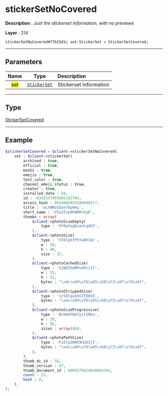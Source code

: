 # stickerSetNoCovered

**Description** : *Just the stickerset information, with no previews*

**Layer** : 214

```tl
stickerSetNoCovered#77b15d1c set:StickerSet = StickerSetCovered;
```

---

## Parameters

| Name | Type | Description |
| :---: | :---: | :--- |
| <mark>set</mark> | [`StickerSet`](type/StickerSet) | Stickerset information |

---

## Type

[StickerSetCovered](type/StickerSetCovered)

---

## Example

```php
$stickerSetCovered = $client->stickerSetNoCovered(
	set : $client->stickerSet(
		archived : true,
		official : true,
		masks : true,
		emojis : true,
		text_color : true,
		channel_emoji_status : true,
		creator : true,
		installed_date : 84,
		id : -8392337893805192704,
		access_hash : 8634666929280948517,
		title : 'wLYWMoSDxe76pHmy',
		short_name : 'V5a3Ivp8hWHRrUyD',
		thumbs : array(
			$client->photoSizeEmpty(
				type : '9Y8yGxg6zanCq4VZ',
			),
			$client->photoSize(
				type : 'S59lpkfPItw0D1bc',
				w : 50,
				h : 90,
				size : 37,
			),
			$client->photoCachedSize(
				type : 'XjWSZ5wMOvdhCi2f',
				w : 55,
				h : 23,
				bytes : "\x4c\x69\x76\x65\x50\x72\x6f\x74\x6f",
			),
			$client->photoStrippedSize(
				type : 'icSOlqvk9IZTD0VE',
				bytes : "\x4c\x69\x76\x65\x50\x72\x6f\x74\x6f",
			),
			$client->photoSizeProgressive(
				type : 'BCKHXP8A7ystINGa',
				w : 20,
				h : 95,
				sizes : array(86),
			),
			$client->photoPathSize(
				type : 'FiEtpZW6K9nUG2jI',
				bytes : "\x4c\x69\x76\x65\x50\x72\x6f\x74\x6f",
			),
		),
		thumb_dc_id : 58,
		thumb_version : 97,
		thumb_document_id : 6005578024040803393,
		count : 23,
		hash : 0,
	),
);
```